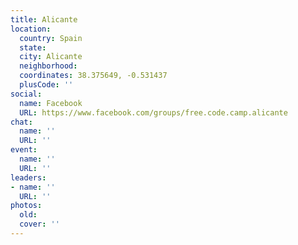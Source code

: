 ```yaml
---
title: Alicante
location:
  country: Spain
  state: 
  city: Alicante
  neighborhood: 
  coordinates: 38.375649, -0.531437
  plusCode: ''
social:
  name: Facebook
  URL: https://www.facebook.com/groups/free.code.camp.alicante
chat:
  name: ''
  URL: ''
event:
  name: ''
  URL: ''
leaders:
- name: ''
  URL: ''
photos:
  old: 
  cover: ''
---
```

